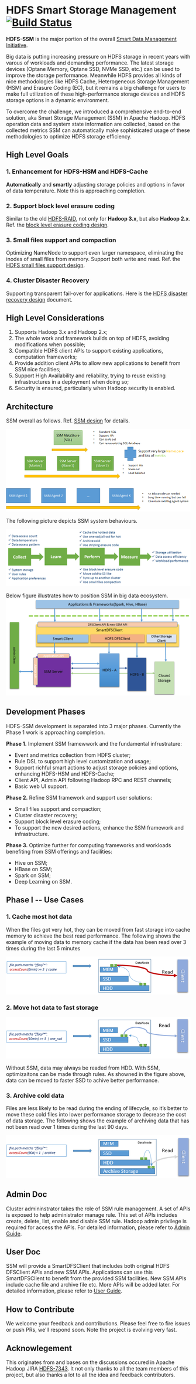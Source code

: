 
HDFS Smart Storage Management [![Build Status](https://travis-ci.org/Intel-bigdata/SSM.svg?branch=trunk)](https://travis-ci.org/Intel-bigdata/SSM?branch=trunk)
=========================

**HDFS-SSM** is the major portion of the overall [Smart Data Management Initiative](https://github.com/Intel-bigdata/SSM/blob/trunk/docs/overall-initiative.md).

Big data is putting increasing pressure on HDFS storage in recent years with varous of workloads and demanding performance. The latest storage devices (Optane Memory, Optane SSD, NVMe SSD, etc.) can be used to improve the storage performance. Meanwhile HDFS provides all kinds of nice methodologies like HDFS Cache, Heterogeneous Storage Management (HSM) and Erasure Coding (EC), but it remains a big challenge for users to make full utilization of these high-performance storage devices and HDFS storage options in a dynamic environment.

To overcome the challenge, we introduced a comprehensive end-to-end solution, aka Smart Storage Management (SSM) in Apache Hadoop. HDFS operation data and system state information are collected, based on the collected metrics SSM can automatically make sophisticated usage of these methodologies to optimize HDFS storage efficiency.

High Level Goals
------------
### 1. Enhancement for HDFS-HSM and HDFS-Cache
**Automatically** and **smartly** adjusting storage policies and options in favor of data temperature. Note this is approaching completion.
### 2. Support block level erasure coding
Similar to the old [HDFS-RAID](https://wiki.apache.org/hadoop/HDFS-RAID), not only for **Hadoop 3.x**, but also **Hadoop 2.x**. Ref. the [block level erasure coding design](https://github.com/Intel-bigdata/SSM/blob/trunk/docs/block-level-ec.md).
### 3. Small files support and compaction
Optimizing NameNode to support even larger namespace, eliminating the inodes of small files from memory. Support both write and read. Ref. the [HDFS small files support design](https://github.com/Intel-bigdata/SSM/blob/trunk/docs/small-file-solution.md).
### 4. Cluster Disaster Recovery
Supporting transparent fail-over for applications. Here is the [HDFS disaster recovery design](https://github.com/Intel-bigdata/SSM/blob/trunk/docs/disaster-recovery.md) document. 

High Level Considerations
------------
1. Supports Hadoop 3.x and Hadoop 2.x;
2. The whole work and framework builds on top of HDFS, avoiding modifications when possible;
3. Compatible HDFS client APIs to support existing applications, computation frameworks;
4. Provide addition client APIs to allow new applications to benefit from SSM nice facilities;
5. Support High Availability and reliability, trying to reuse existing infrastructures in a deployment when doing so;
6. Security is ensured, particularly when Hadoop security is enabled.

Architecture
------------
SSM overall as follows. Ref. [SSM design](https://github.com/Intel-bigdata/SSM/blob/trunk/docs/hdfs-ssm-design.md) for details.

<img src="https://github.com/Intel-bigdata/SSM/blob/trunk/docs/ssm-overall.png" />

The following picture depicts SSM system behaviours.

<img src="https://github.com/Intel-bigdata/SSM/blob/trunk/docs/ssm-lifecycle.png" />

Below figure illustrates how to position SSM in big data ecosystem.
<img src="https://github.com/Intel-bigdata/SSM/blob/trunk/docs/high-level-architecture.png" />

Development Phases
------------
HDFS-SSM development is separated into 3 major phases. Currently the Phase 1 work is approaching completion.

**Phase 1.** Implement SSM framewwork and the fundamental infrustrature:
* Event and metrics collection from HDFS cluster;
* Rule DSL to support high level customization and usage;
* Support richful smart actions to adjust storage policies and options, enhancing HDFS-HSM and HDFS-Cache;
* Client API, Admin API following Hadoop RPC and REST channels;
* Basic web UI support.

**Phase 2.** Refine SSM framework and support user solutions:
* Small files support and compaction;
* Cluster disaster recovery;
* Support block level erasure coding;
* To support the new desired actions, enhance the SSM framework and infrastructure.

**Phase 3.** Optimize further for computing frameworks and workloads benefiting from SSM offerings and facilities:
* Hive on SSM;
* HBase on SSM;
* Spark on SSM;
* Deep Learning on SSM.

Phase I -- Use Cases 
------------
### 1. Cache most hot data
When the files got very hot, they can be moved from fast storage into cache memory to achieve the best read performance. The following shows the example of moving data to memory cache if the data has been read over 3 times during the last 5 minutes

![](https://github.com/Intel-bigdata/SSM/blob/trunk/docs/cache-case.png)

### 2. Move hot data to fast storage
![](https://github.com/Intel-bigdata/SSM/blob/trunk/docs/ssd-case.png)

Without SSM, data may always be readed from HDD. With SSM, optimizaitons can be made through rules. As showned in the figure above, data can be moved to faster SSD to achive better performance.

### 3. Archive cold data
Files are less likely to be read during the ending of lifecycle, so it’s better to move these cold files into lower performance storage to decrease the cost of data storage. The following shows the example of archiving data that has not been read over 1 times during the last 90 days.

![](https://github.com/Intel-bigdata/SSM/blob/trunk/docs/archive-case.png)

Admin Doc
------------
Cluster admininstrator takes the role of SSM rule management. A set of APIs is exposed to help administrator manage rule. This set of APIs includes create, delete, list, enable and disable SSM rule. Hadoop admin privilege is required for access the APIs. For detailed information, please refer to [Admin Guide](https://github.com/Intel-bigdata/SSM/blob/trunk/docs/admin-user-guide.md).

User Doc
------------
SSM will provide a SmartDFSClient that includes both original HDFS DFSClient APIs and new SSM APIs. Applications can use this SmartDFSClient to benefit from the provided SSM facilities. New SSM APIs include cache file and archive file etc. More APIs will be added later. For detailed information, please refer to [User Guide](https://github.com/Intel-bigdata/SSM/blob/trunk/docs/client-user-guide.md).

How to Contribute
------------
We welcome your feedback and contributions. Please feel free to fire issues or push PRs, we'll respond soon. Note the project is evolving very fast. 

Acknowlegement
------------
This originates from and bases on the discussions occured in Apache Hadoop JIRA [HDFS-7343](https://issues.apache.org/jira/browse/HDFS-7343). It not only thanks to all the team members of this project, but also thanks a lot to all the idea and feedback contributors.
